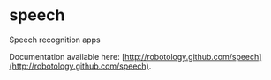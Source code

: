 speech
======

Speech recognition apps

Documentation available here: [http://robotology.github.com/speech](http://robotology.github.com/speech).

